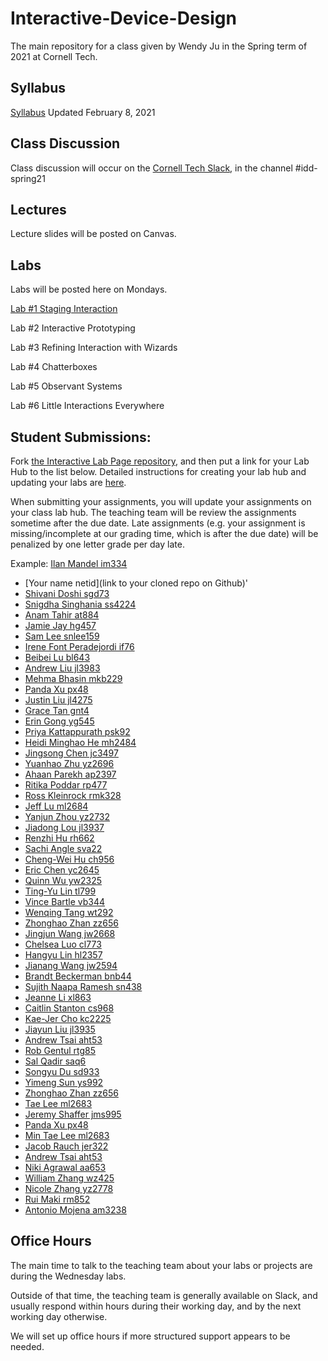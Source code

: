 # Interactive-Device-Design
The main repository for a class given by Wendy Ju in the Spring term of 2021 at Cornell Tech.

## Syllabus
[Syllabus](https://canvas.cornell.edu/courses/27923/assignments/syllabus) Updated February 8, 2021

## Class Discussion
Class discussion will occur on the [Cornell Tech Slack](cornelltech.slack.com), in the channel #idd-spring21

## Lectures
Lecture slides will be posted on Canvas.


## Labs
Labs will be posted here on Mondays.

[Lab #1 Staging Interaction](https://github.com/FAR-Lab/Interactive-Lab-Hub/blob/Spring2021/Lab%201/README.md)

Lab #2 Interactive Prototyping

Lab #3 Refining Interaction with Wizards

Lab #4 Chatterboxes

Lab #5 Observant Systems

Lab #6 Little Interactions Everywhere

## Student Submissions:

Fork  [the Interactive Lab Page repository](https://github.com/FAR-Lab/Interactive-Lab-Hub), and then put a link for your Lab Hub to the list below. Detailed instructions for creating your lab hub and updating your labs are [here](https://github.com/FAR-Lab/Developing-and-Designing-Interactive-Devices/blob/2021Spring/readings/Submitting%20Labs.md).

When submitting your assignments, you will update your assignments on your class lab hub. The teaching team will be review the assignments sometime after the due date. Late assignments (e.g. your assignment is missing/incomplete at our grading time, which is after the due date) will be penalized by one letter grade per day late.



Example:  [Ilan Mandel im334](https://github.com/imandel/Interactive-Lab-Hub)


* [Your name netid](link to your cloned repo on Github)'
* [Shivani Doshi sgd73](https://github.com/shivanidoshi26/Interactive-Lab-Hub/)
* [Snigdha Singhania ss4224](https://github.com/singhaniasnigdha/Interactive-Lab-Hub)
* [Anam Tahir at884](https://github.com/anam884/Interactive-Lab-Hub)
* [Jamie Jay hg457](https://github.com/Jamie-Jay/Interactive-Lab-Hub)
* [Sam Lee snlee159](https://github.com/snlee159/Interactive-Lab-Hub)
* [Irene Font Peradejordi if76](https://github.com/IreneFP/Interactive-Lab-Hub)
* [Beibei Lu bl643](https://github.com/beibeilu/Interactive-Lab-Hub)
* [Andrew Liu jl3983](https://github.com/andrewljc0801/Interactive-Lab-Hub)
* [Mehma Bhasin mkb229](https://github.com/mkbhasin/Interactive-Lab-Hub)
* [Panda Xu px48](https://github.com/30PandaX/Interactive-Lab-Hub)
* [Justin Liu jl4275](https://github.com/juicetinliu/Interactive-Lab-Hub)
* [Grace Tan gnt4](https://github.com/greatcan11/Interactive-Lab-Hub)
* [Erin Gong yg545](https://github.com/ering0427/Interactive-Lab-Hub)
* [Priya Kattappurath psk92](https://github.com/priyakatt/Interactive-Lab-Hub)
* [Heidi Minghao He mh2484](https://github.com/HeidiHe/Interactive-Lab-Hub)
* [Jingsong Chen jc3497](https://github.com/Jingsong-Chen/Interactive-Lab-Hub)
* [Yuanhao Zhu yz2696](https://github.com/YuanhaoZhu/Interactive-Lab-Hub)
* [Ahaan Parekh ap2397](https://github.com/ahaanparekh27/Interactive-Lab-Hub)
* [Ritika Poddar rp477](https://github.com/Rpoddar1953/Interactive-Lab-Hub)
* [Ross Kleinrock rmk328](https://github.com/rkleinro-CT/Interactive-Lab-Hub/)
* [Jeff Lu ml2684](https://github.com/r06921039/Interactive-Lab-Hub)
* [Yanjun Zhou yz2732](https://github.com/Kingfisherzh/Yanjun.Z-s-Lab-Hub)
* [Jiadong Lou jl3937](https://github.com/jiadonglou/Interactive-Lab-Hub)
* [Renzhi Hu rh662](https://github.com/renzhihu98/Interactive-Lab-Hub)
* [Sachi Angle sva22](https://github.com/sach211/Interactive-Lab-Hub)
* [Cheng-Wei Hu ch956](https://github.com/HcwXd/Interactive-Lab-Hub)
* [Eric Chen yc2645](https://github.com/cyh05040/Interactive-Lab-Hub)
* [Quinn Wu yw2325](https://github.com/quinn997/Interactive-Lab-Hub)
* [Ting-Yu Lin tl799](https://github.com/aalty/Interactive-Lab-Hub)
* [Vince Bartle vb344](https://github.com/vbartle/Interactive-Lab-Hub)
* [Wenqing Tang wt292](https://github.com/FadingWinds/Interactive-Lab-Hub)
* [Zhonghao Zhan zz656](https://github.com/RupertZ/Interactive-Lab-Hub)
* [Jingjun Wang jw2668](https://github.com/helensz98/Interactive-Lab-Hub)
* [Chelsea Luo cl773](https://github.com/chelsealuo/Interactive-Lab-Hub)
* [Hangyu Lin hl2357](https://github.com/hangyulin/Interactive-Lab-Hub)
* [Jianang Wang jw2594](https://github.com/JamesW121/Interactive-Lab-Hub)
* [Brandt Beckerman bnb44](https://github.com/bnbeck/Interactive-Lab-Hub)
* [Sujith Naapa Ramesh sn438](https://github.com/sujithnr/Interactive-Lab-Hub)
* [Jeanne Li xl863](https://github.com/Jeannelialbedo/Interactive-Lab-Hub)
* [Caitlin Stanton cs968](https://github.com/caitlinstanton/Interactive-Lab-Hub)
* [Kae-Jer Cho kc2225](https://github.com/moonorblue/Interactive-Lab-Hub)
* [Jiayun Liu jl3935](https://github.com/iamyuchy/Interactive-Lab-Hub)
* [Andrew Tsai aht53](https://github.com/andrewhtsai/Interactive-Lab-Hub)
* [Rob Gentul rtg85](https://github.com/rgentul/Interactive-Lab-Hub)
* [Sal Qadir saq6](https://github.com/JerseyXS/Interactive-Lab-Hub)
* [Songyu Du sd933](https://github.com/sonipapa/Interactive-Lab-Hub)
* [Yimeng Sun ys992](https://github.com/ysunaw/Interactive-Lab-Hub)
* [Zhonghao Zhan zz656](https://github.com/RupertZ/Interactive-Lab-Hub)
* [Tae Lee ml2683](https://github.com/mintae0424/Interactive-Lab-Hub)
* [Jeremy Shaffer jms995](https://github.com/jshaffer47/Interactive-Lab-Hub)
* [Panda Xu px48](https://github.com/30PandaX/Interactive-Lab-Hub)
* [Min Tae Lee ml2683](https://github.com/mintae0424/Interactive-Lab-Hub)
* [Jacob Rauch jer322](https://github.com/jrauch97/Interactive-Lab-Hub)
* [Andrew Tsai aht53](https://github.com/andrewhtsai/Interactive-Lab-Hub)
* [Niki Agrawal aa653](https://github.com/nagrawal44/Interactive-Lab-Hub)
* [William Zhang wz425](https://github.com/williamzhang012998/Interactive-Lab-Hub)
* [Nicole Zhang yz2778](https://github.com/nicole-zy/Interactive-Lab-Hub)
* [Rui Maki rm852](https://github.com/ruimaki/Interactive-Lab-Hub)
* [Antonio Mojena am3238](https://github.com/amojena/Interactive-Lab-Hub)

## Office Hours 

The main time to talk to the teaching team about your labs or projects are during the Wednesday labs. 

Outside of that time, the teaching team is generally available on Slack, and usually respond within hours during their working day, and by the next working day otherwise. 

We will set up office hours if more structured support appears to be needed.
